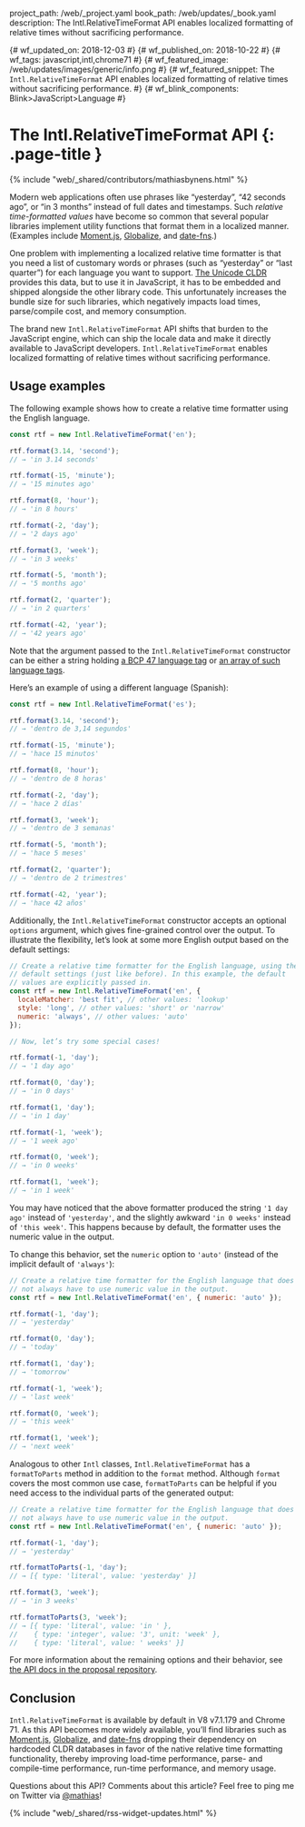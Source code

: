 project_path: /web/_project.yaml
book_path: /web/updates/_book.yaml
description: The Intl.RelativeTimeFormat API enables localized formatting of relative times without sacrificing performance.

{# wf_updated_on: 2018-12-03 #}
{# wf_published_on: 2018-10-22 #}
{# wf_tags: javascript,intl,chrome71 #}
{# wf_featured_image: /web/updates/images/generic/info.png #}
{# wf_featured_snippet: The `Intl.RelativeTimeFormat` API enables localized formatting of relative times without sacrificing performance. #}
{# wf_blink_components: Blink>JavaScript>Language #}

# The Intl.RelativeTimeFormat API {: .page-title }

{% include "web/_shared/contributors/mathiasbynens.html" %}

Modern web applications often use phrases like “yesterday”, “42 seconds ago”, or “in 3 months”
instead of full dates and timestamps. Such _relative time-formatted values_ have become so common
that several popular libraries implement utility functions that format them in a localized manner.
(Examples include [Moment.js](https://momentjs.com/),
[Globalize](https://github.com/globalizejs/globalize), and [date-fns](https://date-fns.org/docs/).)

One problem with implementing a localized relative time formatter is that you need a list of
customary words or phrases (such as “yesterday” or “last quarter”) for each language you want to
support. [The Unicode CLDR](http://cldr.unicode.org/) provides this data, but to use it in
JavaScript, it has to be embedded and shipped alongside the other library code. This unfortunately
increases the bundle size for such libraries, which negatively impacts load times, parse/compile
cost, and memory consumption.

The brand new `Intl.RelativeTimeFormat` API shifts that burden to the JavaScript engine, which can
ship the locale data and make it directly available to JavaScript developers.
`Intl.RelativeTimeFormat` enables localized formatting of relative times without sacrificing
performance.

## Usage examples

The following example shows how to create a relative time formatter using the English language.

```js
const rtf = new Intl.RelativeTimeFormat('en');

rtf.format(3.14, 'second');
// → 'in 3.14 seconds'

rtf.format(-15, 'minute');
// → '15 minutes ago'

rtf.format(8, 'hour');
// → 'in 8 hours'

rtf.format(-2, 'day');
// → '2 days ago'

rtf.format(3, 'week');
// → 'in 3 weeks'

rtf.format(-5, 'month');
// → '5 months ago'

rtf.format(2, 'quarter');
// → 'in 2 quarters'

rtf.format(-42, 'year');
// → '42 years ago'
```

Note that the argument passed to the `Intl.RelativeTimeFormat` constructor can be either a string
holding [a BCP 47 language tag](https://tools.ietf.org/html/rfc5646) or [an array of such language
tags](https://developer.mozilla.org/en-US/docs/Web/JavaScript/Reference/Global_Objects/Intl#Locale_identification_and_negotiation).

Here’s an example of using a different language (Spanish):

```js
const rtf = new Intl.RelativeTimeFormat('es');

rtf.format(3.14, 'second');
// → 'dentro de 3,14 segundos'

rtf.format(-15, 'minute');
// → 'hace 15 minutos'

rtf.format(8, 'hour');
// → 'dentro de 8 horas'

rtf.format(-2, 'day');
// → 'hace 2 días'

rtf.format(3, 'week');
// → 'dentro de 3 semanas'

rtf.format(-5, 'month');
// → 'hace 5 meses'

rtf.format(2, 'quarter');
// → 'dentro de 2 trimestres'

rtf.format(-42, 'year');
// → 'hace 42 años'
```

Additionally, the `Intl.RelativeTimeFormat` constructor accepts an optional `options` argument,
which gives fine-grained control over the output. To illustrate the flexibility, let’s look at some
more English output based on the default settings:

```js
// Create a relative time formatter for the English language, using the
// default settings (just like before). In this example, the default
// values are explicitly passed in.
const rtf = new Intl.RelativeTimeFormat('en', {
  localeMatcher: 'best fit', // other values: 'lookup'
  style: 'long', // other values: 'short' or 'narrow'
  numeric: 'always', // other values: 'auto'
});

// Now, let’s try some special cases!

rtf.format(-1, 'day');
// → '1 day ago'

rtf.format(0, 'day');
// → 'in 0 days'

rtf.format(1, 'day');
// → 'in 1 day'

rtf.format(-1, 'week');
// → '1 week ago'

rtf.format(0, 'week');
// → 'in 0 weeks'

rtf.format(1, 'week');
// → 'in 1 week'
```

You may have noticed that the above formatter produced the string `'1 day ago'` instead of
`'yesterday'`, and the slightly awkward `'in 0 weeks'` instead of `'this week'`. This happens
because by default, the formatter uses the numeric value in the output.

To change this behavior, set the `numeric` option to `'auto'` (instead of the implicit default of
`'always'`):

```js
// Create a relative time formatter for the English language that does
// not always have to use numeric value in the output.
const rtf = new Intl.RelativeTimeFormat('en', { numeric: 'auto' });

rtf.format(-1, 'day');
// → 'yesterday'

rtf.format(0, 'day');
// → 'today'

rtf.format(1, 'day');
// → 'tomorrow'

rtf.format(-1, 'week');
// → 'last week'

rtf.format(0, 'week');
// → 'this week'

rtf.format(1, 'week');
// → 'next week'
```

Analogous to other `Intl` classes, `Intl.RelativeTimeFormat` has a `formatToParts` method in
addition to the `format` method. Although `format` covers the most common use case, `formatToParts`
can be helpful if you need access to the individual parts of the generated output:

```js
// Create a relative time formatter for the English language that does
// not always have to use numeric value in the output.
const rtf = new Intl.RelativeTimeFormat('en', { numeric: 'auto' });

rtf.format(-1, 'day');
// → 'yesterday'

rtf.formatToParts(-1, 'day');
// → [{ type: 'literal', value: 'yesterday' }]

rtf.format(3, 'week');
// → 'in 3 weeks'

rtf.formatToParts(3, 'week');
// → [{ type: 'literal', value: 'in ' },
//    { type: 'integer', value: '3', unit: 'week' },
//    { type: 'literal', value: ' weeks' }]
```

For more information about the remaining options and their behavior, see [the API docs in the
proposal repository](https://github.com/tc39/proposal-intl-relative-time#api).

## Conclusion

`Intl.RelativeTimeFormat` is available by default in V8 v7.1.179 and Chrome 71. As this API becomes
more widely available, you’ll find libraries such as [Moment.js](https://momentjs.com/),
[Globalize](https://github.com/globalizejs/globalize), and [date-fns](https://date-fns.org/docs/)
dropping their dependency on hardcoded CLDR databases in favor of the native relative time
formatting functionality, thereby improving load-time performance, parse- and compile-time
performance, run-time performance, and memory usage.

Questions about this API? Comments about this article? Feel free to ping me on Twitter via
[@mathias](https://twitter.com/mathias)!

{% include "web/_shared/rss-widget-updates.html" %}
